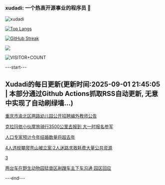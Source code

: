 ### xudadi: 一个热衷开源事业的程序员 👋

![xudadi](https://github-readme-stats-git-masterorgs-github-readme-stats-team.vercel.app/api?username=xudadi)

[![Top Langs](https://github-readme-stats.vercel.app/api/top-langs/?username=xudadi)](https://github.com/anuraghazra/github-readme-stats)

[![GitHub Streak](https://streak-stats.demolab.com?user=xudadi&locale=zh_Hans)](https://git.io/streak-stats)

![](https://raw.githubusercontent.com/xudadi/xudadi/main/assets/github-contribution-grid-snake.svg)

![VISITOR+COUNT](https://komarev.com/ghpvc/?username=xudadi&label=VISITOR+COUNT)


---start---

## Xudadi的每日更新(更新时间:2025-09-01 21:45:05 | 本部分通过Github Actions抓取RSS自动更新, 无意中实现了自动刷绿墙...)

[重庆市渝北区两路幼儿园公开招聘编外教师公告](https://www.gongkaoleida.com/article/2597396)

[克拉玛依小伙摩旅骑行3500公里去报到 大一时报名参军](https://m.163.com/news/article/K8CI2FQC053469LG.html)

[人口专家预计今年结婚数量将超去年](https://m.163.com/news/article/K8CI4LLA051492T3.html)

[4人违规攀爬苍山被立案:2人迷路求救耗费大量公共资源](https://m.163.com/news/article/K8CC7MSS0514R9P4.html)

[3](https://m.163.com/touch/news/sub/domestic)

[两台车在野生动物园猛兽区剐蹭车主下车沟通 园区回应](https://m.163.com/news/article/K8CEATL20534P59R.html)

---end---
